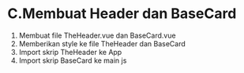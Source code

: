 # C.Membuat Header dan BaseCard

1) Membuat file TheHeader.vue dan BaseCard.vue
2) Memberikan style ke file TheHeader dan BaseCard
3) Import skrip TheHeader ke App
4) Import skrip BaseCard ke main js
